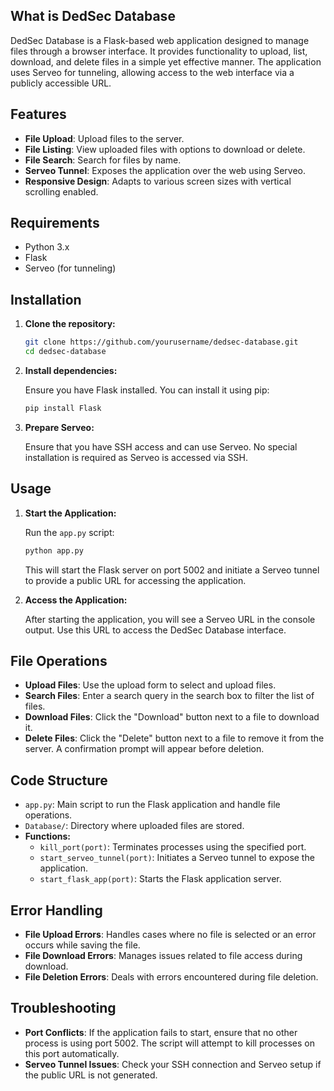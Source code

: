 ## What is DedSec Database

DedSec Database is a Flask-based web application designed to manage files through a browser interface. It provides functionality to upload, list, download, and delete files in a simple yet effective manner. The application uses Serveo for tunneling, allowing access to the web interface via a publicly accessible URL.

## Features

- **File Upload**: Upload files to the server.
- **File Listing**: View uploaded files with options to download or delete.
- **File Search**: Search for files by name.
- **Serveo Tunnel**: Exposes the application over the web using Serveo.
- **Responsive Design**: Adapts to various screen sizes with vertical scrolling enabled.

## Requirements

- Python 3.x
- Flask
- Serveo (for tunneling)

## Installation

1. **Clone the repository:**

    ```sh
    git clone https://github.com/yourusername/dedsec-database.git
    cd dedsec-database
    ```

2. **Install dependencies:**

    Ensure you have Flask installed. You can install it using pip:

    ```sh
    pip install Flask
    ```

3. **Prepare Serveo:**

    Ensure that you have SSH access and can use Serveo. No special installation is required as Serveo is accessed via SSH.

## Usage

1. **Start the Application:**

    Run the `app.py` script:

    ```sh
    python app.py
    ```

    This will start the Flask server on port 5002 and initiate a Serveo tunnel to provide a public URL for accessing the application.

2. **Access the Application:**

    After starting the application, you will see a Serveo URL in the console output. Use this URL to access the DedSec Database interface.

## File Operations

- **Upload Files**: Use the upload form to select and upload files.
- **Search Files**: Enter a search query in the search box to filter the list of files.
- **Download Files**: Click the "Download" button next to a file to download it.
- **Delete Files**: Click the "Delete" button next to a file to remove it from the server. A confirmation prompt will appear before deletion.

## Code Structure

- `app.py`: Main script to run the Flask application and handle file operations.
- `Database/`: Directory where uploaded files are stored.
- **Functions:**
  - `kill_port(port)`: Terminates processes using the specified port.
  - `start_serveo_tunnel(port)`: Initiates a Serveo tunnel to expose the application.
  - `start_flask_app(port)`: Starts the Flask application server.

## Error Handling

- **File Upload Errors**: Handles cases where no file is selected or an error occurs while saving the file.
- **File Download Errors**: Manages issues related to file access during download.
- **File Deletion Errors**: Deals with errors encountered during file deletion.

## Troubleshooting

- **Port Conflicts**: If the application fails to start, ensure that no other process is using port 5002. The script will attempt to kill processes on this port automatically.
- **Serveo Tunnel Issues**: Check your SSH connection and Serveo setup if the public URL is not generated.